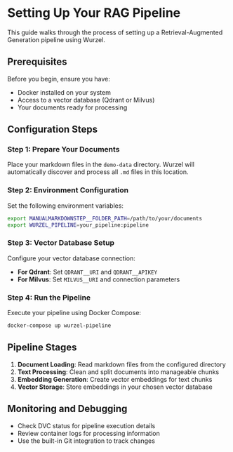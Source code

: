 # Setting Up Your RAG Pipeline

This guide walks through the process of setting up a Retrieval-Augmented Generation pipeline using Wurzel.

## Prerequisites

Before you begin, ensure you have:

- Docker installed on your system
- Access to a vector database (Qdrant or Milvus)
- Your documents ready for processing

## Configuration Steps

### Step 1: Prepare Your Documents

Place your markdown files in the `demo-data` directory. Wurzel will automatically discover and process all `.md` files in this location.

### Step 2: Environment Configuration

Set the following environment variables:

```bash
export MANUALMARKDOWNSTEP__FOLDER_PATH=/path/to/your/documents
export WURZEL_PIPELINE=your_pipeline:pipeline
```

### Step 3: Vector Database Setup

Configure your vector database connection:

- **For Qdrant**: Set `QDRANT__URI` and `QDRANT__APIKEY`
- **For Milvus**: Set `MILVUS__URI` and connection parameters

### Step 4: Run the Pipeline

Execute your pipeline using Docker Compose:

```bash
docker-compose up wurzel-pipeline
```

## Pipeline Stages

1. **Document Loading**: Read markdown files from the configured directory
2. **Text Processing**: Clean and split documents into manageable chunks
3. **Embedding Generation**: Create vector embeddings for text chunks
4. **Vector Storage**: Store embeddings in your chosen vector database

## Monitoring and Debugging

- Check DVC status for pipeline execution details
- Review container logs for processing information
- Use the built-in Git integration to track changes
